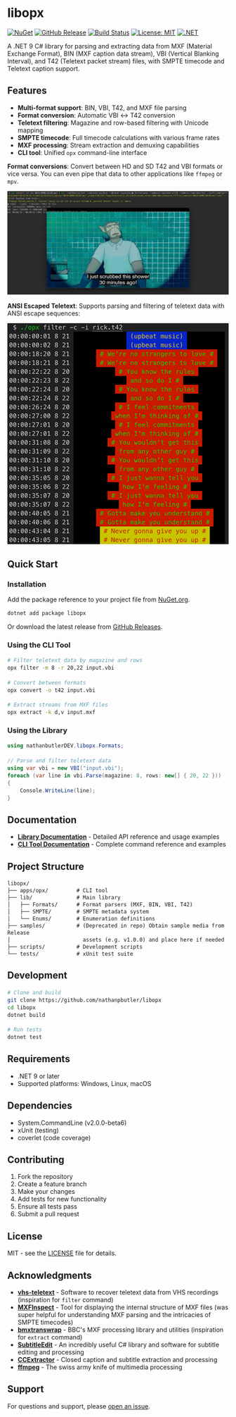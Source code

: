 # libopx

[![NuGet](https://img.shields.io/nuget/v/libopx?style=flat-square)](https://www.nuget.org/packages/libopx)
[![GitHub Release](https://img.shields.io/github/v/release/nathanpbutler/libopx?style=flat-square)](https://github.com/nathanpbutler/libopx/releases)
[![Build Status](https://img.shields.io/github/actions/workflow/status/nathanpbutler/libopx/ci.yml?branch=main&style=flat-square)](https://github.com/nathanpbutler/libopx/actions)
[![License: MIT](https://img.shields.io/badge/License-MIT-yellow.svg?style=flat-square)](https://opensource.org/licenses/MIT)
[![.NET](https://img.shields.io/badge/.NET-9-blue?style=flat-square)](https://dotnet.microsoft.com/download/dotnet/9.0)

A .NET 9 C# library for parsing and extracting data from MXF (Material Exchange Format), BIN (MXF caption data stream), VBI (Vertical Blanking Interval), and T42 (Teletext packet stream) files, with SMPTE timecode and Teletext caption support.

## Features

- **Multi-format support**: BIN, VBI, T42, and MXF file parsing
- **Format conversion**: Automatic VBI ↔ T42 conversion
- **Teletext filtering**: Magazine and row-based filtering with Unicode mapping
- **SMPTE timecode**: Full timecode calculations with various frame rates
- **MXF processing**: Stream extraction and demuxing capabilities
- **CLI tool**: Unified `opx` command-line interface

**Format conversions**: Convert between HD and SD T42 and VBI formats or vice versa. You can even pipe that data to other applications like `ffmpeg` or `mpv`.

![Piping Example](https://raw.githubusercontent.com/nathanpbutler/libopx/main/assets/mpv-piping-example.jpg)

**ANSI Escaped Teletext**: Supports parsing and filtering of teletext data with ANSI escape sequences:

![VHS Teletext Comparison](https://raw.githubusercontent.com/nathanpbutler/libopx/main/assets/filtering.png)

## Quick Start

### Installation

Add the package reference to your project file from [NuGet.org](https://www.nuget.org/packages/libopx).

```bash
dotnet add package libopx
```

Or download the latest release from [GitHub Releases](https://github.com/nathanpbutler/libopx/releases).

### Using the CLI Tool

```bash
# Filter teletext data by magazine and rows
opx filter -m 8 -r 20,22 input.vbi

# Convert between formats
opx convert -o t42 input.vbi

# Extract streams from MXF files
opx extract -k d,v input.mxf
```

### Using the Library

```csharp
using nathanbutlerDEV.libopx.Formats;

// Parse and filter teletext data
using var vbi = new VBI("input.vbi");
foreach (var line in vbi.Parse(magazine: 8, rows: new[] { 20, 22 }))
{
    Console.WriteLine(line);
}
```

## Documentation

- **[Library Documentation](lib/README.md)** - Detailed API reference and usage examples
- **[CLI Tool Documentation](apps/opx/README.md)** - Complete command reference and examples

## Project Structure

```plaintext
libopx/
├── apps/opx/         # CLI tool
├── lib/              # Main library
│   ├── Formats/      # Format parsers (MXF, BIN, VBI, T42)
│   ├── SMPTE/        # SMPTE metadata system
│   └── Enums/        # Enumeration definitions
├── samples/          # (Deprecated in repo) Obtain sample media from Release
│                       assets (e.g. v1.0.0) and place here if needed
├── scripts/          # Development scripts
└── tests/            # xUnit test suite
```

## Development

```bash
# Clone and build
git clone https://github.com/nathanpbutler/libopx
cd libopx
dotnet build

# Run tests
dotnet test
```

## Requirements

- .NET 9 or later
- Supported platforms: Windows, Linux, macOS

## Dependencies

- System.CommandLine (v2.0.0-beta6)
- xUnit (testing)
- coverlet (code coverage)

## Contributing

1. Fork the repository
2. Create a feature branch
3. Make your changes
4. Add tests for new functionality
5. Ensure all tests pass
6. Submit a pull request

## License

MIT - see the [LICENSE](LICENSE) file for details.

## Acknowledgments

- **[vhs-teletext](https://github.com/ali1234/vhs-teletext)** - Software to recover teletext data from VHS recordings (inspiration for `filter` command)
- **[MXFInspect](https://github.com/Myriadbits/MXFInspect)** - Tool for displaying the internal structure of MXF files (was super helpful for understanding MXF parsing and the intricacies of SMPTE timecodes)
- **[bmxtranswrap](https://github.com/bbc/bmx)** - BBC's MXF processing library and utilities (inspiration for `extract` command)
- **[SubtitleEdit](https://github.com/SubtitleEdit/subtitleedit)** - An incredibly useful C# library and software for subtitle editing and processing
- **[CCExtractor](https://github.com/CCExtractor/ccextractor)** - Closed caption and subtitle extraction and processing
- **[ffmpeg](https://ffmpeg.org/)** - The swiss army knife of multimedia processing

## Support

For questions and support, please [open an issue](https://github.com/nathanpbutler/libopx/issues).
